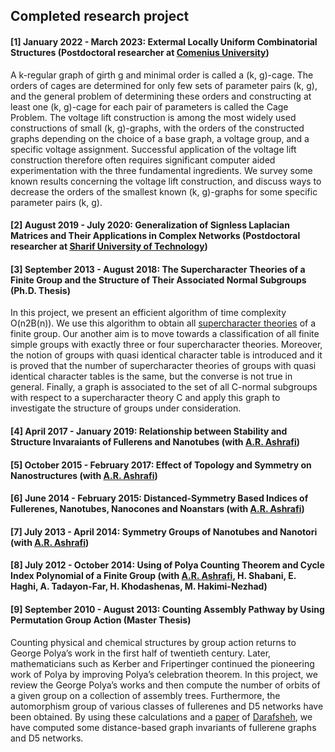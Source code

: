 ## Completed research project
#### [1]  January 2022 - March 2023: Extermal Locally Uniform Combinatorial Structures (Postdoctoral researcher at <a href="https://uniba.sk/">Comenius University</a>)
A k-regular graph of girth g and minimal order is called a (k, g)-cage. The orders of cages are determined for only few sets of parameter pairs (k, g), and the general problem of determining these orders and constructing at least one (k, g)-cage for each pair of parameters is called the Cage Problem. The voltage lift construction is among the most widely used constructions of small (k, g)-graphs, with the orders of the constructed graphs depending on the choice of a base graph, a voltage group, and a specific voltage assignment. Successful application of the voltage lift construction therefore often requires significant computer aided experimentation with the three fundamental ingredients. We survey some known results concerning the voltage lift construction, and discuss ways to decrease the orders of the smallest known (k, g)-graphs for some specific parameter pairs (k, g).
#### [2] August 2019 - July 2020: Generalization of Signless Laplacian Matrices and Their Applications in Complex Networks (Postdoctoral researcher at <a href="https://en.sharif.edu/">Sharif University of Technology</a>)

#### [3] September 2013 - August 2018: The Supercharacter Theories of a Finite Group and the Structure of Their Associated Normal Subgroups (Ph.D. Thesis)
In this project, we present an efficient algorithm of time complexity O(n2B(n)). We use this algorithm to obtain all <a href="https://www.jstor.org/stable/pdf/20161972.pdf">supercharacter theories</a> of a finite group. Our another aim is to move towards a classification of all finite simple groups with exactly three or four supercharacter theories. Moreover, the notion of groups with quasi identical character table is introduced and it is proved that the number of supercharacter theories of groups with quasi identical character tables is the same, but the converse is not true in general. Finally, a graph is associated to the set of all C-normal subgroups with respect to a supercharacter theory C and apply this graph to investigate the structure of groups under consideration.
#### [4] April 2017 - January 2019: Relationship between Stability and Structure Invaraiants of Fullerens and Nanotubes (with <a href="https://scholar.google.com/citations?user=hqM116QAAAAJ&hl=en">A.R. Ashrafi</a>)
#### [5] October 2015 - February 2017: Effect of Topology and Symmetry on Nanostructures (with <a href="https://scholar.google.com/citations?user=hqM116QAAAAJ&hl=en">A.R. Ashrafi</a>)
#### [6] June 2014 - February 2015: Distanced-Symmetry Based Indices of Fullerenes, Nanotubes, Nanocones and Noanstars (with <a href="https://scholar.google.com/citations?user=hqM116QAAAAJ&hl=en">A.R. Ashrafi</a>)
#### [7] July 2013 - April 2014: Symmetry Groups of Nanotubes and Nanotori (with <a href="https://scholar.google.com/citations?user=hqM116QAAAAJ&hl=en">A.R. Ashrafi</a>)
#### [8] July 2012 - October 2014: Using of Polya Counting Theorem and Cycle Index Polynomial of a Finite Group (with <a href="https://scholar.google.com/citations?user=hqM116QAAAAJ&hl=en">A.R. Ashrafi</a>, H. Shabani, E. Haghi, A. Tadayon-Far, H. Khodashenas, M. Hakimi-Nezhad)
#### [9] September 2010 - August 2013: Counting Assembly Pathway by Using Permutation Group Action (Master Thesis) 
Counting physical and chemical structures by group action returns to George Polya’s work in the first half of twentieth century. Later, mathematicians such as Kerber and Fripertinger continued the pioneering work of Polya by improving Polya’s celebration theorem. In this project, we review the George Polya’s works and then compute the number of orbits of a given group on a collection of assembly trees. Furthermore, the automorphism group of various classes of fullerenes and D5 networks have been obtained. By using these calculations and a <a href="https://link.springer.com/article/10.1007/s10440-009-9503-8">paper</a> of <a href="https://mathscinet.ams.org/mathscinet/MRAuthorID/197410">Darafsheh</a>, we have computed some distance-based graph invariants of fullerene graphs and D5 networks.


